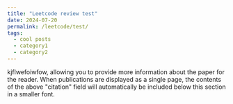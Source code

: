 ```yaml
---
title: "Leetcode review test"
date: 2024-07-20
permalink: /leetcode/test/
tags:
  - cool posts
  - category1
  - category2
---
```


kjflwefoiwfow, allowing you to provide more information about the paper for the reader. When publications are displayed as a single page, the contents of the above "citation" field will automatically be included below this section in a smaller font.